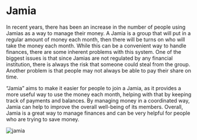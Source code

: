 # Jamia

In recent years, there has been an increase in the number of people using Jamias as a way to manage their money. A  Jamia is a group that will put in a regular amount of money each month, then there will be turns on who will take the money each month. While this can be a convenient way to handle finances, there are some inherent problems with this system. One of the biggest issues is that since Jamias are not regulated by any financial institution, there is always the risk that someone could steal from the group.  Another problem is that people may not always be able to pay their share on time. 


“Jamia” aims to make it easier for people to join a Jamia, as it provides a more useful way to use the money each month, helping with that by keeping track of payments and balances. By managing money in a coordinated way, Jamia can help to improve the overall well-being of its members. Overall, Jamia is a great way to manage finances and can be very helpful for people who are trying to save money.

![jamia](https://user-images.githubusercontent.com/99503463/226094505-2e8e420c-599d-4a4a-b35f-edde8489c89b.png)
